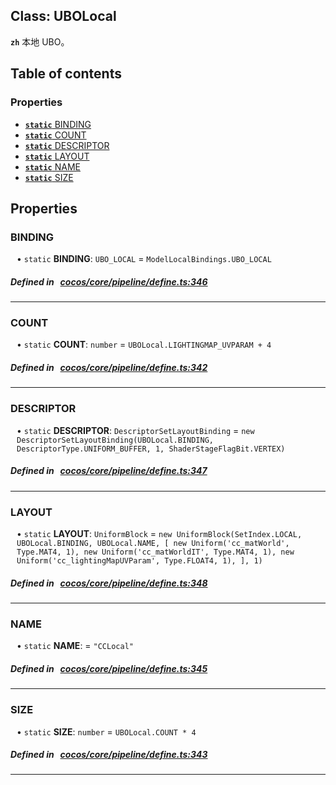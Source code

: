 
## Class: UBOLocal







**`zh`** 本地 UBO。



<div class="table-of-content">
<h2>Table of contents</h2>


### Properties

- [ **`static`**  BINDING](#BINDING)
- [ **`static`**  COUNT](#COUNT)
- [ **`static`**  DESCRIPTOR](#DESCRIPTOR)
- [ **`static`**  LAYOUT](#LAYOUT)
- [ **`static`**  NAME](#NAME)
- [ **`static`**  SIZE](#SIZE)
</div>

## Properties


### BINDING
<div style="margin-left: 10px;">




• `static` **BINDING**:
`UBO_LOCAL`  = `ModelLocalBindings.UBO_LOCAL`
</div>

##### Defined in &nbsp;   [cocos/core/pipeline/define.ts:346](https://github.com/cocos-creator/engine/blob/c7bf6b8a9/cocos/core/pipeline/define.ts#L346)&nbsp;


___


### COUNT
<div style="margin-left: 10px;">




• `static` **COUNT**:
`number`  = `UBOLocal.LIGHTINGMAP_UVPARAM + 4`
</div>

##### Defined in &nbsp;   [cocos/core/pipeline/define.ts:342](https://github.com/cocos-creator/engine/blob/c7bf6b8a9/cocos/core/pipeline/define.ts#L342)&nbsp;


___


### DESCRIPTOR
<div style="margin-left: 10px;">




• `static` **DESCRIPTOR**:
`DescriptorSetLayoutBinding`  = `new DescriptorSetLayoutBinding(UBOLocal.BINDING, DescriptorType.UNIFORM_BUFFER, 1, ShaderStageFlagBit.VERTEX)`
</div>

##### Defined in &nbsp;   [cocos/core/pipeline/define.ts:347](https://github.com/cocos-creator/engine/blob/c7bf6b8a9/cocos/core/pipeline/define.ts#L347)&nbsp;


___


### LAYOUT
<div style="margin-left: 10px;">




• `static` **LAYOUT**:
`UniformBlock`  = `new UniformBlock(SetIndex.LOCAL, UBOLocal.BINDING, UBOLocal.NAME, [
        new Uniform('cc_matWorld', Type.MAT4, 1),
        new Uniform('cc_matWorldIT', Type.MAT4, 1),
        new Uniform('cc_lightingMapUVParam', Type.FLOAT4, 1),
    ], 1)`
</div>

##### Defined in &nbsp;   [cocos/core/pipeline/define.ts:348](https://github.com/cocos-creator/engine/blob/c7bf6b8a9/cocos/core/pipeline/define.ts#L348)&nbsp;


___


### NAME
<div style="margin-left: 10px;">




• `static` **NAME**:
  = `"CCLocal"`
</div>

##### Defined in &nbsp;   [cocos/core/pipeline/define.ts:345](https://github.com/cocos-creator/engine/blob/c7bf6b8a9/cocos/core/pipeline/define.ts#L345)&nbsp;


___


### SIZE
<div style="margin-left: 10px;">




• `static` **SIZE**:
`number`  = `UBOLocal.COUNT * 4`
</div>

##### Defined in &nbsp;   [cocos/core/pipeline/define.ts:343](https://github.com/cocos-creator/engine/blob/c7bf6b8a9/cocos/core/pipeline/define.ts#L343)&nbsp;


___

<!---->



